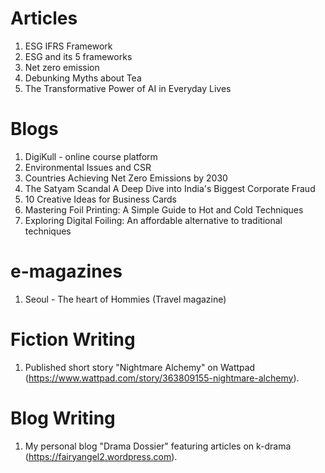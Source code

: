 # Articles
1. ESG IFRS Framework
2. ESG and its 5 frameworks
3. Net zero emission
4. Debunking Myths about Tea
5. The Transformative Power of AI in Everyday Lives

# Blogs 
1. DigiKull - online course platform
2. Environmental Issues and CSR
3. Countries Achieving Net Zero Emissions by 2030
4. The Satyam Scandal A Deep Dive into India's Biggest Corporate Fraud
5. 10 Creative Ideas for Business Cards
6. Mastering Foil Printing: A Simple Guide to Hot and Cold Techniques
7. Exploring Digital Foiling: An affordable alternative to traditional techniques

# e-magazines
1. Seoul - The heart of Hommies (Travel magazine)

# Fiction Writing
1.	Published short story "Nightmare Alchemy" on Wattpad (https://www.wattpad.com/story/363809155-nightmare-alchemy).

# Blog Writing
1.	My personal blog "Drama Dossier" featuring articles on k-drama (https://fairyangel2.wordpress.com).
